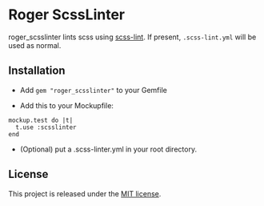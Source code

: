 # Roger ScssLinter
roger_scsslinter lints scss using [scss-lint](https://github.com/causes/scss-lint). If present, ```.scss-lint.yml``` will be used as normal.

## Installation
* Add ```gem "roger_scsslinter"``` to your Gemfile

* Add this to your Mockupfile:
```
mockup.test do |t|
  t.use :scsslinter
end
```

* (Optional) put a .scss-linter.yml in your root directory.

## License

This project is released under the [MIT license](LICENSE).